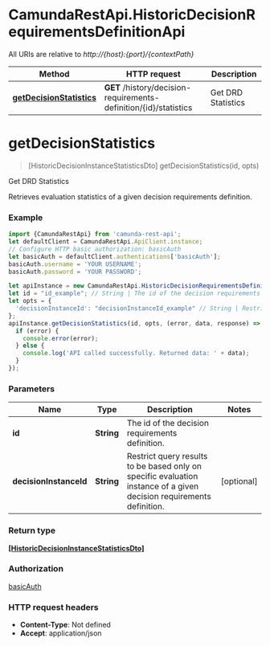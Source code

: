 # CamundaRestApi.HistoricDecisionRequirementsDefinitionApi

All URIs are relative to *http://{host}:{port}/{contextPath}*

Method | HTTP request | Description
------------- | ------------- | -------------
[**getDecisionStatistics**](HistoricDecisionRequirementsDefinitionApi.md#getDecisionStatistics) | **GET** /history/decision-requirements-definition/{id}/statistics | Get DRD Statistics

<a name="getDecisionStatistics"></a>
# **getDecisionStatistics**
> [HistoricDecisionInstanceStatisticsDto] getDecisionStatistics(id, opts)

Get DRD Statistics

Retrieves evaluation statistics of a given decision requirements definition.

### Example
```javascript
import {CamundaRestApi} from 'camunda-rest-api';
let defaultClient = CamundaRestApi.ApiClient.instance;
// Configure HTTP basic authorization: basicAuth
let basicAuth = defaultClient.authentications['basicAuth'];
basicAuth.username = 'YOUR USERNAME';
basicAuth.password = 'YOUR PASSWORD';

let apiInstance = new CamundaRestApi.HistoricDecisionRequirementsDefinitionApi();
let id = "id_example"; // String | The id of the decision requirements definition.
let opts = { 
  'decisionInstanceId': "decisionInstanceId_example" // String | Restrict query results to be based only on specific evaluation instance of a given decision requirements definition.
};
apiInstance.getDecisionStatistics(id, opts, (error, data, response) => {
  if (error) {
    console.error(error);
  } else {
    console.log('API called successfully. Returned data: ' + data);
  }
});
```

### Parameters

Name | Type | Description  | Notes
------------- | ------------- | ------------- | -------------
 **id** | **String**| The id of the decision requirements definition. | 
 **decisionInstanceId** | **String**| Restrict query results to be based only on specific evaluation instance of a given decision requirements definition. | [optional] 

### Return type

[**[HistoricDecisionInstanceStatisticsDto]**](HistoricDecisionInstanceStatisticsDto.md)

### Authorization

[basicAuth](../README.md#basicAuth)

### HTTP request headers

 - **Content-Type**: Not defined
 - **Accept**: application/json

